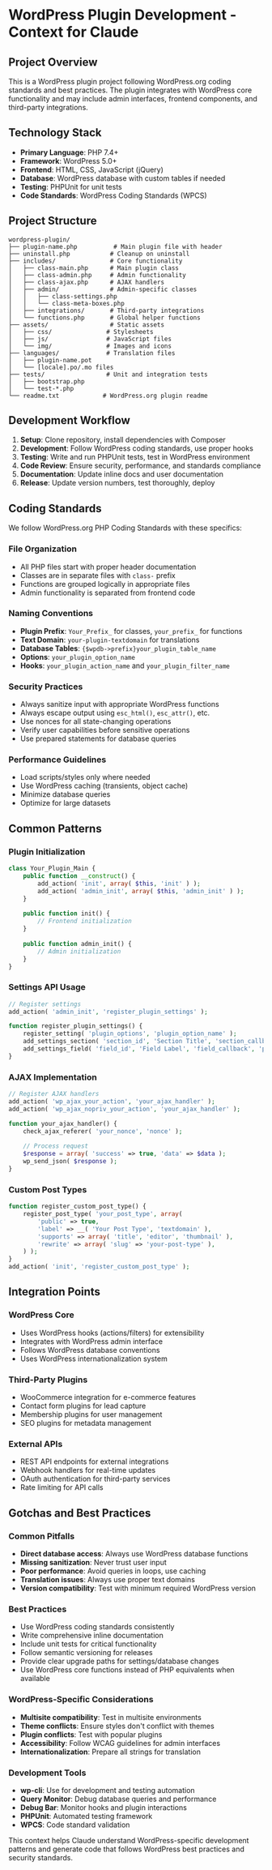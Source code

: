 # WordPress Plugin Development - Context for Claude

## Project Overview
This is a WordPress plugin project following WordPress.org coding standards and best practices. The plugin integrates with WordPress core functionality and may include admin interfaces, frontend components, and third-party integrations.

## Technology Stack
- **Primary Language**: PHP 7.4+
- **Framework**: WordPress 5.0+
- **Frontend**: HTML, CSS, JavaScript (jQuery)
- **Database**: WordPress database with custom tables if needed
- **Testing**: PHPUnit for unit tests
- **Code Standards**: WordPress Coding Standards (WPCS)

## Project Structure
```
wordpress-plugin/
├── plugin-name.php          # Main plugin file with header
├── uninstall.php           # Cleanup on uninstall
├── includes/               # Core functionality
│   ├── class-main.php      # Main plugin class
│   ├── class-admin.php     # Admin functionality
│   ├── class-ajax.php      # AJAX handlers
│   ├── admin/              # Admin-specific classes
│   │   ├── class-settings.php
│   │   └── class-meta-boxes.php
│   ├── integrations/       # Third-party integrations
│   └── functions.php       # Global helper functions
├── assets/                 # Static assets
│   ├── css/               # Stylesheets
│   ├── js/                # JavaScript files
│   └── img/               # Images and icons
├── languages/             # Translation files
│   ├── plugin-name.pot
│   └── [locale].po/.mo files
├── tests/                 # Unit and integration tests
│   ├── bootstrap.php
│   └── test-*.php
└── readme.txt            # WordPress.org plugin readme
```

## Development Workflow
1. **Setup**: Clone repository, install dependencies with Composer
2. **Development**: Follow WordPress coding standards, use proper hooks
3. **Testing**: Write and run PHPUnit tests, test in WordPress environment
4. **Code Review**: Ensure security, performance, and standards compliance
5. **Documentation**: Update inline docs and user documentation
6. **Release**: Update version numbers, test thoroughly, deploy

## Coding Standards
We follow WordPress.org PHP Coding Standards with these specifics:

### File Organization
- All PHP files start with proper header documentation
- Classes are in separate files with `class-` prefix
- Functions are grouped logically in appropriate files
- Admin functionality is separated from frontend code

### Naming Conventions
- **Plugin Prefix**: `Your_Prefix_` for classes, `your_prefix_` for functions
- **Text Domain**: `your-plugin-textdomain` for translations
- **Database Tables**: `{$wpdb->prefix}your_plugin_table_name`
- **Options**: `your_plugin_option_name`
- **Hooks**: `your_plugin_action_name` and `your_plugin_filter_name`

### Security Practices
- Always sanitize input with appropriate WordPress functions
- Always escape output using `esc_html()`, `esc_attr()`, etc.
- Use nonces for all state-changing operations
- Verify user capabilities before sensitive operations
- Use prepared statements for database queries

### Performance Guidelines
- Load scripts/styles only where needed
- Use WordPress caching (transients, object cache)
- Minimize database queries
- Optimize for large datasets

## Common Patterns

### Plugin Initialization
```php
class Your_Plugin_Main {
    public function __construct() {
        add_action( 'init', array( $this, 'init' ) );
        add_action( 'admin_init', array( $this, 'admin_init' ) );
    }
    
    public function init() {
        // Frontend initialization
    }
    
    public function admin_init() {
        // Admin initialization
    }
}
```

### Settings API Usage
```php
// Register settings
add_action( 'admin_init', 'register_plugin_settings' );

function register_plugin_settings() {
    register_setting( 'plugin_options', 'plugin_option_name' );
    add_settings_section( 'section_id', 'Section Title', 'section_callback', 'plugin_page' );
    add_settings_field( 'field_id', 'Field Label', 'field_callback', 'plugin_page', 'section_id' );
}
```

### AJAX Implementation
```php
// Register AJAX handlers
add_action( 'wp_ajax_your_action', 'your_ajax_handler' );
add_action( 'wp_ajax_nopriv_your_action', 'your_ajax_handler' );

function your_ajax_handler() {
    check_ajax_referer( 'your_nonce', 'nonce' );
    
    // Process request
    $response = array( 'success' => true, 'data' => $data );
    wp_send_json( $response );
}
```

### Custom Post Types
```php
function register_custom_post_type() {
    register_post_type( 'your_post_type', array(
        'public' => true,
        'label' => __( 'Your Post Type', 'textdomain' ),
        'supports' => array( 'title', 'editor', 'thumbnail' ),
        'rewrite' => array( 'slug' => 'your-post-type' ),
    ) );
}
add_action( 'init', 'register_custom_post_type' );
```

## Integration Points

### WordPress Core
- Uses WordPress hooks (actions/filters) for extensibility
- Integrates with WordPress admin interface
- Follows WordPress database conventions
- Uses WordPress internationalization system

### Third-Party Plugins
- WooCommerce integration for e-commerce features
- Contact form plugins for lead capture
- Membership plugins for user management
- SEO plugins for metadata management

### External APIs
- REST API endpoints for external integrations
- Webhook handlers for real-time updates
- OAuth authentication for third-party services
- Rate limiting for API calls

## Gotchas and Best Practices

### Common Pitfalls
- **Direct database access**: Always use WordPress database functions
- **Missing sanitization**: Never trust user input
- **Poor performance**: Avoid queries in loops, use caching
- **Translation issues**: Always use proper text domains
- **Version compatibility**: Test with minimum required WordPress version

### Best Practices
- Use WordPress coding standards consistently
- Write comprehensive inline documentation
- Include unit tests for critical functionality
- Follow semantic versioning for releases
- Provide clear upgrade paths for settings/database changes
- Use WordPress core functions instead of PHP equivalents when available

### WordPress-Specific Considerations
- **Multisite compatibility**: Test in multisite environments
- **Theme conflicts**: Ensure styles don't conflict with themes
- **Plugin conflicts**: Test with popular plugins
- **Accessibility**: Follow WCAG guidelines for admin interfaces
- **Internationalization**: Prepare all strings for translation

### Development Tools
- **wp-cli**: Use for development and testing automation
- **Query Monitor**: Debug database queries and performance
- **Debug Bar**: Monitor hooks and plugin interactions
- **PHPUnit**: Automated testing framework
- **WPCS**: Code standard validation

This context helps Claude understand WordPress-specific development patterns and generate code that follows WordPress best practices and security standards.